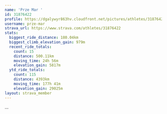 ```yaml
---
name: 'Prze Mar '
id: 31876422
profile: https://dgalywyr863hv.cloudfront.net/pictures/athletes/31876422/22548952/4/large.jpg
username: prze-mar
strava_url: https://www.strava.com/athletes/31876422
stats:
  biggest_ride_distance: 180.04km
  biggest_climb_elevation_gain: 979m
  recent_ride_totals:
    count: 15
    distance: 500.11km
    moving_time: 24h 56m
    elevation_gain: 5817m
  ytd_ride_totals:
    count: 115
    distance: 4393km
    moving_time: 177h 41m
    elevation_gain: 29025m
layout: strava_member
--- 
```

...
